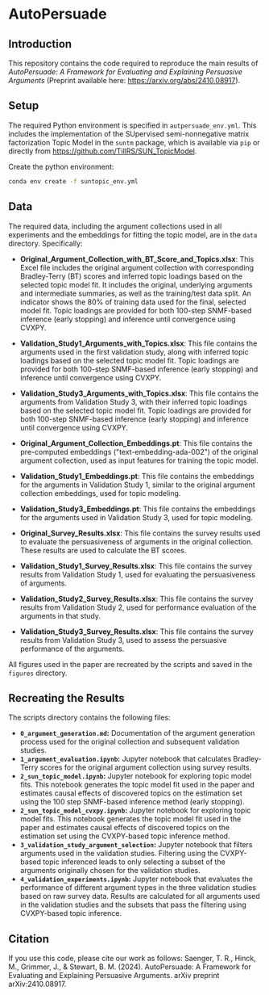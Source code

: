 # AutoPersuade

## Introduction 
This repository contains the code required to reproduce the main results of *AutoPersuade: A Framework for Evaluating and Explaining Persuasive Arguments* (Preprint available here: https://arxiv.org/abs/2410.08917).

## Setup
The required Python environment is specified in `autpersuade_env.yml`. This includes the implementation of the SUpervised semi-nonnegative matrix factorization Topic Model in the `suntm` package, which is available via `pip` or directly from https://github.com/TillRS/SUN_TopicModel.

Create the python environment:
   ```bash
   conda env create -f suntopic_env.yml
   ```

## Data
The required data, including the argument collections used in all experiments and the embeddings for fitting the topic model, are in the `data` directory. Specifically:

- **Original_Argument_Collection_with_BT_Score_and_Topics.xlsx**: This Excel file includes the original argument collection with corresponding Bradley-Terry (BT) scores and inferred topic loadings based on the selected topic model fit. It includes the original, underlying arguments and intermediate summaries, as well as the training/test data split. An indicator shows the 80% of training data used for the final, selected model fit. Topic loadings are provided for both 100-step SNMF-based inference (early stopping) and inference until convergence using CVXPY.

- **Validation_Study1_Arguments_with_Topics.xlsx**: This file contains the arguments used in the first validation study, along with inferred topic loadings based on the selected topic model fit. Topic loadings are provided for both 100-step SNMF-based inference (early stopping) and inference until convergence using CVXPY.

- **Validation_Study3_Arguments_with_Topics.xlsx**: This file contains the arguments from Validation Study 3, with their inferred topic loadings based on the selected topic model fit. Topic loadings are provided for both 100-step SNMF-based inference (early stopping) and inference until convergence using CVXPY.

- **Original_Argument_Collection_Embeddings.pt**: This file contains the pre-computed embeddings ("text-embedding-ada-002") of the original argument collection, used as input features for training the topic model.

- **Validation_Study1_Embeddings.pt**: This file contains the embeddings for the arguments in Validation Study 1, similar to the original argument collection embeddings, used for topic modeling.

- **Validation_Study3_Embeddings.pt**: This file contains the embeddings for the arguments used in Validation Study 3, used for topic modeling.

- **Original_Survey_Results.xlsx**: This file contains the survey results used to evaluate the persuasiveness of arguments in the original collection. These results are used to calculate the BT scores.

- **Validation_Study1_Survey_Results.xlsx**: This file contains the survey results from Validation Study 1, used for evaluating the persuasiveness of arguments.

- **Validation_Study2_Survey_Results.xlsx**: This file contains the survey results from Validation Study 2, used for performance evaluation of the arguments in that study.

- **Validation_Study3_Survey_Results.xlsx**: This file contains the survey results from Validation Study 3, used to assess the persuasive performance of the arguments.

All figures used in the paper are recreated by the scripts and saved in the `figures` directory.


## Recreating the Results
The scripts directory contains the following files:
- **`0_argument_generation.md`:** Documentation of the argument generation process used for the original collection and subsequent validation studies.
- **`1_argument_evaluation.ipynb`:** Jupyter notebook that calculates Bradley-Terry scores for the original argument collection using survey results.
- **`2_sun_topic_model.ipynb`:** Jupyter notebook for exploring topic model fits. This notebook generates the topic model fit used in the paper and estimates causal effects of discovered topics on the estimation set using the 100 step SNMF-based inference method (early stopping).
- **`2_sun_topic_model_cvxpy.ipynb`:** Jupyter notebook for exploring topic model fits. This notebook generates the topic model fit used in the paper and estimates causal effects of discovered topics on the estimation set using the CVXPY-based topic inference method.
- **`3_validation_study_argument_selection`:** Jupyter notebook that filters arguments used in the validation studies. Filtering using the CVXPY-based topic inferenced leads to only selecting a subset of the arguments originally chosen for the validation studies.
- **`4_validation_experiments.ipynb`:**  Jupyter notebook that evaluates the performance of different argument types in the three validation studies based on raw survey data. Results are calculated for all arguments used in the validation studies and the subsets that pass the filtering using CVXPY-based topic inference.

## Citation
If you use this code, please cite our work as follows:
Saenger, T. R., Hinck, M., Grimmer, J., & Stewart, B. M. (2024). AutoPersuade: A Framework for Evaluating and Explaining Persuasive Arguments. arXiv preprint arXiv:2410.08917.